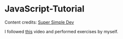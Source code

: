 # JavaScript-Tutorial

Content credits: [Super Simple Dev](https://supersimple.dev/)

I followed [this](https://www.youtube.com/watch?v=DqaTKBU9TZk) video and performed exercises by myself.

